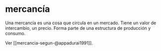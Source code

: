 # mercancía
Una mercancía es una cosa que circula en un mercado. Tiene un valor de intercambio, un precio. Forma parte de una estructura de producción y consumo.

Ver [[mercancia-segun-@appadurai1991]].
